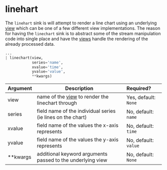 # linehart

The `linehart` sink is will attempt to render a line chart using an underlying
[view](views/) which can be one of a few different view implementations. The
reason for having the `linechart` sink is to abstract some of the stream 
manipulation code into single place and have the [views](views/) handle the
rendering of the already processed data.

```python
...
| linechart(view,
            series='name',
            xvalue='time',
            yvalue='value',
            **kwargs)
```

Argument  | Description                                                  | Required?
--------- | ------------------------------------------------------------ | :---------
view      | name of the [view](views/) to render the linechart through   | Yes, default: `None`
series    | field name of the individual series (ie lines on the chart)  | No, default: `name`
xvalue    | field name of the values the x-axis represents               | No, default: `time`
yvalue    | field name of the values the y-axis represents               | No, default: `value`
**kwargs  | additional keyword arguments passed to the underlying view   | No, default: `None`
